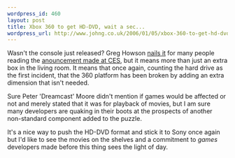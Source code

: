 ```yaml
--- 
wordpress_id: 460
layout: post
title: Xbox 360 to get HD-DVD, wait a sec...
wordpress_url: http://www.johng.co.uk/2006/01/05/xbox-360-to-get-hd-dvd-wait-a-sec/
---
```

Wasn't the console just released? Greg Howson <a href="http://blogs.guardian.co.uk/games/archives/2006/01/05/external_hddvd.html">nails it</a> for many people reading the <a href="http://xbox360.joystiq.com/2006/01/04/gates-external-hd-dvd-drive-for-xbox-360/">anouncement made at CES</a>, but it means more than just an extra box in the living room. It means that once again, counting the hard drive as the first incident, that the 360 platform has been broken by adding an extra dimension that isn't needed.

Sure Peter 'Dreamcast' Moore didn't mention if games would be affected or not and merely stated that it was for playback of movies, but I am sure many developers are quaking in their boots at the prospects of another non-standard component added to the puzzle.

It's a nice way to push the HD-DVD format and stick it to Sony once again but I'd like to see the movies on the shelves and a commitment to <em>games </em>developers made before this thing sees the light of day.
